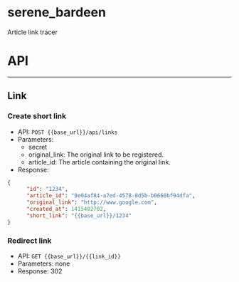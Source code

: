 serene_bardeen
==============

Article link tracer


# API
----------

## Link
### Create short link

 - API: `POST {{base_url}}/api/links`
 - Parameters:
	 - secret
	 - original_link: The original link to be registered.
	 - article_id: The article containing the original link.
 - Response:
 ```json
 {
       "id": "1234",
       "article_id": "9e04af84-a7ed-4578-8d5b-b0660bf94dfa",
       "original_link": "http://www.google.com",
       "created_at": 1415402702,
       "short_link": "{{base_url}}/1234"
 }
 
 ```

### Redirect link

 - API: `GET {{base_url}}/{{link_id}}`
 - Parameters: none
 - Response: 302
